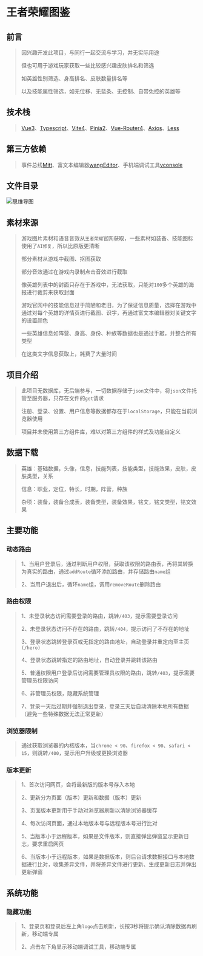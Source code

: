 # 王者荣耀图鉴

## 前言

> 因兴趣开发此项目，与同行一起交流与学习，并无实际用途
>
> 但也可用于游戏玩家获取一些比较感兴趣皮肤排名和筛选
>
> 如英雄性别筛选、身高排名、皮肤数量排名等
>
> 以及技能属性筛选，如无位移、无蓝条、无控制、自带免控的英雄等

## 技术栈

> [Vue3](https://cn.vuejs.org)、[Typescript](https://www.tslang.cn/index.html)、[Vite4](https://vitejs.cn)、[Pinia2](https://pinia.vuejs.org)、[Vue-Router4](https://router.vuejs.org/zh)、[Axios](https://www.axios-http.cn)、[Less](https://less.bootcss.com)

## 第三方依赖

> 事件总线[Mitt](https://github.com/developit/mitt)、富文本编辑器[wangEditor](https://www.wangeditor.com)、手机端调试工具[vconsole](https://github.com/Tencent/vConsole)

## 文件目录

![思维导图](https://lyb.cbb.plus//wzry-material/image/mind_mapping.png)

## 素材来源

> 游戏图片素材和语音音效从`王者荣耀`官网获取，一些素材如装备、技能图标使用了`AI修复`，所以比原版更清晰
>
> 部分素材从游戏中截图、抠图获取
>
> 部分音效通过在游戏内录制点击音效进行截取
>
> 像英雄列表中的封面只存在于游戏中，无法获取，只能对`100`多个英雄的海报进行裁剪来获取封面
>
> 游戏官网中的技能信息过于简陋和老旧，为了保证信息质量，选择在游戏中通过对每个英雄的详情页进行截图、识字，再通过富文本编辑器对关键文字的设置颜色
>
> 一些英雄信息如阵营、身高、身份、种族等数据也是通过手敲，并整合所有类型
>
> 在这类文字信息获取上，耗费了大量时间

## 项目介绍

> 此项目无数据库，无后端参与，一切数据存储于`json`文件中，将`json`文件托管至服务器，只存在文件的`get`请求
>
> 注册、登录、设置、用户信息等数据都存在于`localStorage`，只能在当前浏览器使用
>
> 项目并未使用第三方组件库，难以对第三方组件的样式及功能自定义
>

## 数据下载

> 英雄：基础数据，头像，信息，技能列表，技能类型，技能效果，皮肤，皮肤类型，关系
>
> 信息：职业，定位，特长，时期，阵营，种族
>
> 杂项：装备，装备合成表，装备类型，装备效果，铭文，铭文类型，铭文效果

## 主要功能

### 动态路由

> 1、当用户登录后，通过判断用户权限，获取该权限的路由表，再将其转换为真实的路由，通过`addRoute`循环添加路由，并存储路由`name`组
>
> 2、当用户退出后，循环`name`组，调用`removeRoute`删除路由

### 路由权限

> 1、未登录状态访问需要登录的路由，跳转`/403`，提示需要登录访问
>
> 2、未登录状态访问不存在的路由，跳转`/404`，提示访问了不存在的地址
>
> 3、登录状态跳转登录页或无指定的路由地址，自动登录并重定向至主页`(/hero)`
>
> 4、登录状态跳转指定的路由地址，自动登录并跳转该路由
>
> 5、普通权限用户登录后访问需要管理员权限的路由，跳转`/403`，提示需要管理员权限访问
>
> 6、非管理员权限，隐藏系统管理
>
> 7、登录一天后过期并强制退出登录，登录三天后自动清除本地所有数据（避免一些特殊数据无法正常更新）

### 浏览器限制

> 通过获取浏览器的内核版本，当`chrome < 90`、`firefox < 90`、`safari < 15`，则跳转`/400`，提示用户升级或更换浏览器

### 版本更新

> 1、首次访问网页，会将最新版的版本号存入本地
>
> 2、更新分为页面（版本）更新和数据（版本）更新
>
> 3、页面版本更新用于手动对浏览器刷新以清除浏览器缓存
>
> 4、每次访问页面，通过本地版本号与远程版本号进行比对
>
> 5、当版本小于远程版本，如果是文件版本，则直接弹出弹窗显示更新日志，要求重启网页
>
> 6、当版本小于远程版本，如果是数据版本，则后台请求数据接口与本地数据进行比对，收集差异文件，并将差异文件进行更新、生成更新日志并弹出更新弹窗

## 系统功能

### 隐藏功能

> 1、登录页和登录后左上角`logo`点击刷新，长按3秒将提示确认清除数据再刷新，移动端专属
>
> 2、点击左下角显示移动端调试工具，移动端专属
